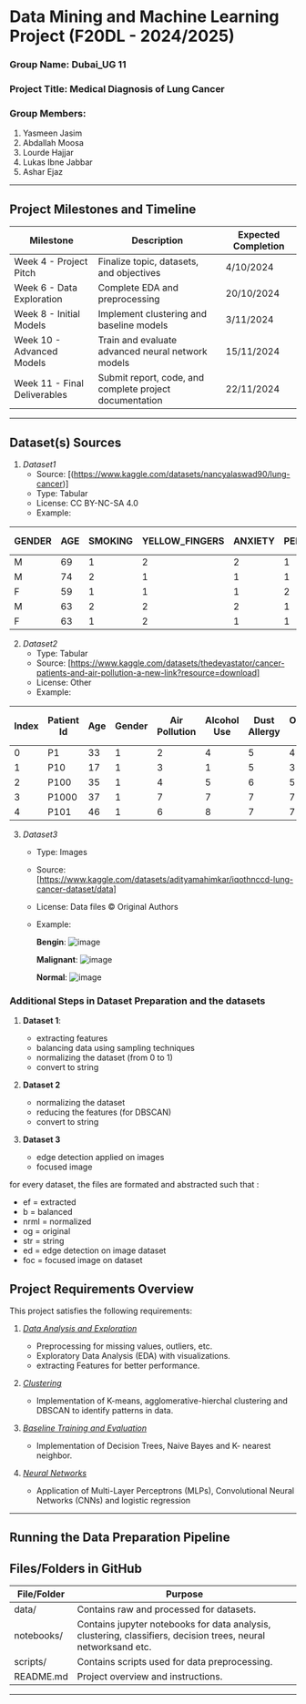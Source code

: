 # Data Mining and Machine Learning Project (F20DL - 2024/2025)

### Group Name: Dubai_UG 11

### Project Title: Medical Diagnosis of Lung Cancer

### Group Members:
1. Yasmeen Jasim	
2. Abdallah Moosa
3. Lourde Hajjar	
4. Lukas Ibne Jabbar
5. Ashar Ejaz

---

## Project Milestones and Timeline

| Milestone                  | Description                                               | Expected Completion |
|----------------------------|-----------------------------------------------------------|---------------------|
| Week 4 - Project Pitch     | Finalize topic, datasets, and objectives                  | 4/10/2024       |
| Week 6 - Data Exploration  | Complete EDA and preprocessing                            | 20/10/2024       |
| Week 8 - Initial Models    | Implement clustering and baseline models                  | 3/11/2024       |
| Week 10 - Advanced Models  | Train and evaluate advanced neural network models         | 15/11/2024          |
| Week 11 - Final Deliverables | Submit report, code, and complete project documentation | 22/11/2024          |

---

## Dataset(s) Sources

1. *Dataset1*  
   - Source: [(https://www.kaggle.com/datasets/nancyalaswad90/lung-cancer)]
   - Type: Tabular
   - License: CC BY-NC-SA 4.0
   - Example: 

| GENDER | AGE | SMOKING | YELLOW_FINGERS | ANXIETY | PEER_PRESSURE | CHRONIC DISEASE | FATIGUE | ALLERGY | WHEEZING | ALCOHOL CONSUMING | COUGHING | SHORTNESS OF BREATH | SWALLOWING DIFFICULTY | CHEST PAIN | LUNG_CANCER |
|--------|-----|---------|----------------|---------|---------------|------------------|---------|---------|----------|--------------------|----------|---------------------|------------------------|------------|-------------|
| M      |  69 |       1 |              2 |       2 |             1 |                1 |       2 |       1 |        2 |                  2 |        2 |                   2 |                      2 |          2 | YES         |
| M      |  74 |       2 |              1 |       1 |             1 |                2 |       2 |       2 |        1 |                  1 |        1 |                   2 |                      2 |          2 | YES         |
| F      |  59 |       1 |              1 |       1 |             2 |                1 |       2 |       1 |        2 |                  1 |        2 |                   2 |                      1 |          2 | NO          |
| M      |  63 |       2 |              2 |       2 |             1 |                1 |       1 |       1 |        1 |                  2 |        1 |                   1 |                      2 |          2 | NO          |
| F      |  63 |       1 |              2 |       1 |             1 |                1 |       1 |       1 |        2 |                  1 |        2 |                   2 |                      1 |          1 | NO          |


2. *Dataset2* 
   - Type: Tabular 
   - Source: [https://www.kaggle.com/datasets/thedevastator/cancer-patients-and-air-pollution-a-new-link?resource=download]  
   - License: Other  
   - Example: 


| Index | Patient Id | Age | Gender | Air Pollution | Alcohol Use | Dust Allergy | Occupational Hazards | Genetic Risk | Chronic Lung Disease | Fatigue | Weight Loss | Shortness of Breath | Wheezing | Swallowing Difficulty | Clubbing of Finger Nails | Frequent Cold | Dry Cough | Snoring | Level   |
|-------|------------|-----|--------|---------------|-------------|--------------|-----------------------|--------------|-----------------------|---------|-------------|---------------------|----------|------------------------|--------------------------|---------------|-----------|---------|---------|
| 0     | P1         |  33 |      1 |             2 |           4 |            5 |                     4 |            3 |                     2 |       3 |           4 |                   2 |        2 |                      3 |                        1 |             2 |         3 |       4 | Low     |
| 1     | P10        |  17 |      1 |             3 |           1 |            5 |                     3 |            4 |                     2 |       1 |           3 |                   7 |        8 |                      6 |                        2 |             1 |         7 |       2 | Medium  |
| 2     | P100       |  35 |      1 |             4 |           5 |            6 |                     5 |            5 |                     4 |       8 |           7 |                   9 |        2 |                      1 |                        4 |             6 |         7 |       2 | High    |
| 3     | P1000      |  37 |      1 |             7 |           7 |            7 |                     7 |            6 |                     7 |       4 |           2 |                   3 |        1 |                      4 |                        5 |             6 |         7 |       5 | High    |
| 4     | P101       |  46 |      1 |             6 |           8 |            7 |                     7 |            7 |                     6 |       3 |           2 |                   4 |        1 |                      4 |                        2 |             4 |         2 |       3 | High    |




3. *Dataset3*  
   - Type: Images
   - Source: [https://www.kaggle.com/datasets/adityamahimkar/iqothnccd-lung-cancer-dataset/data]  
   - License: Data files © Original Authors  
   - Example:





     **Bengin**:
     ![image](https://github.com/user-attachments/assets/4fd8e98d-239a-425a-a3b7-63a47cc07f47)


     **Malignant**:
     ![image](https://github.com/user-attachments/assets/f7c81986-663d-412a-9ff9-823542b2bd0c)


     **Normal**:
     ![image](https://github.com/user-attachments/assets/876b756c-f3be-4811-b13c-482fc071977e)
  





   

### Additional Steps in Dataset Preparation and the datasets


1. **Dataset 1**:
   - extracting features
   - balancing data using sampling techniques
   - normalizing the dataset (from 0 to 1)
   - convert to string


2. **Dataset 2**
   - normalizing the dataset
   - reducing the features (for DBSCAN)
   - convert to string


3. **Dataset 3**
   - edge detection applied on images
   - focused image


for every dataset, the files are formated and abstracted such that :
   - ef = extracted
   - b = balanced
   - nrml = normalized
   - og = original
   - str = string
   - ed = edge detection on image dataset
   - foc = focused image on dataset


## Project Requirements Overview

This project satisfies the following requirements:

1. [*Data Analysis and Exploration*](https://github.com/machine-learning-hwu-project/Dubai_UG_11/tree/main/notebooks/r2-data-analysis) 
   - Preprocessing for missing values, outliers, etc.  
   - Exploratory Data Analysis (EDA) with visualizations.  
   - extracting Features for better performance.

2. [*Clustering*](https://github.com/machine-learning-hwu-project/Dubai_UG_11/tree/main/notebooks/r3-clustering)
   - Implementation of K-means, agglomerative-hierchal clustering and DBSCAN to identify patterns in data.  

3. [*Baseline Training and Evaluation*](https://github.com/machine-learning-hwu-project/Dubai_UG_11/tree/main/notebooks/r4-basic-classifiers-and-decision-trees)
   - Implementation of Decision Trees, Naive Bayes and K- nearest neighbor.

4. [*Neural Networks*](https://github.com/machine-learning-hwu-project/Dubai_UG_11/tree/main/notebooks/r5-neural%20networks)
   - Application of Multi-Layer Perceptrons (MLPs), Convolutional Neural Networks (CNNs) and logistic regression

---

## Running the Data Preparation Pipeline


## Files/Folders in GitHub

| File/Folder     | Purpose                                      |
|------------------|----------------------------------------------|
| data/         | Contains raw and processed for datasets.        |
| notebooks/    | Contains jupyter notebooks for data analysis, clustering, classifiers, decision trees, neural networksand etc.  |
| scripts/      | Contains scripts used for data preprocessing.|
| README.md     | Project overview and instructions.          |

---

